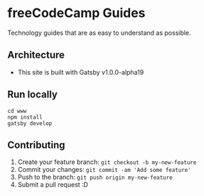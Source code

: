 # freeCodeCamp Guides

Technology guides that are as easy to understand as possible.

## Architecture
- This site is built with Gatsby v1.0.0-alpha19

## Run locally

```
cd www
npm install
gatsby develop
```

## Contributing
1. Create your feature branch: `git checkout -b my-new-feature`
2. Commit your changes: `git commit -am 'Add some feature'`
3. Push to the branch: `git push origin my-new-feature`
4. Submit a pull request :D
